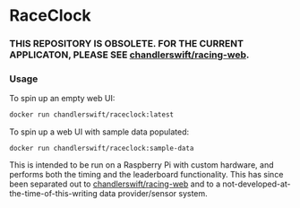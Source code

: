 # RaceClock

### THIS REPOSITORY IS OBSOLETE. FOR THE CURRENT APPLICATON, PLEASE SEE [chandlerswift/racing-web](https://github.com/chandlerswift/racing-web).

### Usage
To spin up an empty web UI:

```bash
docker run chandlerswift/raceclock:latest
```

To spin up a web UI with sample data populated:

```
docker run chandlerswift/raceclock:sample-data
```

This is intended to be run on a Raspberry Pi with custom hardware, and
performs both the timing and the leaderboard functionality. This has
since been separated out to
[chandlerswift/racing-web](https://github.com/chandlerswift/racing-web)
and to a not-developed-at-the-time-of-this-writing data provider/sensor
system.
